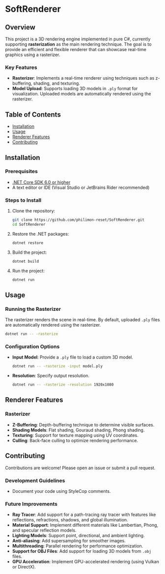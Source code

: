 # SoftRenderer

## Overview

This project is a 3D rendering engine implemented in pure C#, currently supporting **rasterization** as the main rendering technique. The goal is to provide an efficient and flexible renderer that can showcase real-time graphics using a rasterizer.

### Key Features

- **Rasterizer**: Implements a real-time renderer using techniques such as z-buffering, shading, and texturing.
- **Model Upload**: Supports loading 3D models in `.ply` format for visualization. Uploaded models are automatically rendered using the rasterizer.

## Table of Contents

- [Installation](#installation)
- [Usage](#usage)
- [Renderer Features](#renderer-features)
- [Contributing](#contributing)

## Installation

### Prerequisites

- [.NET Core SDK 6.0 or higher](https://dotnet.microsoft.com/download/dotnet/6.0)
- A text editor or IDE (Visual Studio or JetBrains Rider recommended)

### Steps to Install

1. Clone the repository:

    ```bash
    git clone https://github.com/philimon-reset/SoftRenderer.git
    cd SoftRenderer
    ```

2. Restore the .NET packages:

    ```bash
    dotnet restore
    ```

3. Build the project:

    ```bash
    dotnet build
    ```

4. Run the project:

    ```bash
    dotnet run
    ```

## Usage

### Running the Rasterizer

The rasterizer renders the scene in real-time. By default, uploaded `.ply` files are automatically rendered using the rasterizer.

```bash
dotnet run -- -rasterize
```

### Configuration Options

- **Input Model**: Provide a `.ply` file to load a custom 3D model.

    ```bash
    dotnet run -- -rasterize -input model.ply
    ```

- **Resolution**: Specify output resolution.

    ```bash
    dotnet run -- -rasterize -resolution 1920x1080
    ```

## Renderer Features

### Rasterizer

- **Z-Buffering**: Depth-buffering technique to determine visible surfaces.
- **Shading Models**: Flat shading, Gouraud shading, Phong shading.
- **Texturing**: Support for texture mapping using UV coordinates.
- **Culling**: Back-face culling to optimize rendering performance.

## Contributing

Contributions are welcome! Please open an issue or submit a pull request.

### Development Guidelines

- Document your code using StyleCop comments.

### Future Improvements

- **Ray Tracer**: Add support for a path-tracing ray tracer with features like reflections, refractions, shadows, and global illumination.
- **Material Support**: Implement different materials like Lambertian, Phong, and specular reflection models.
- **Lighting Models**: Support point, directional, and ambient lighting.
- **Anti-aliasing**: Add supersampling for smoother images.
- **Multithreading**: Parallel rendering for performance optimization.
- **Support for OBJ Files**: Add support for loading 3D models from `.obj` files.
- **GPU Acceleration**: Implement GPU-accelerated rendering (using Vulkan or DirectX).
